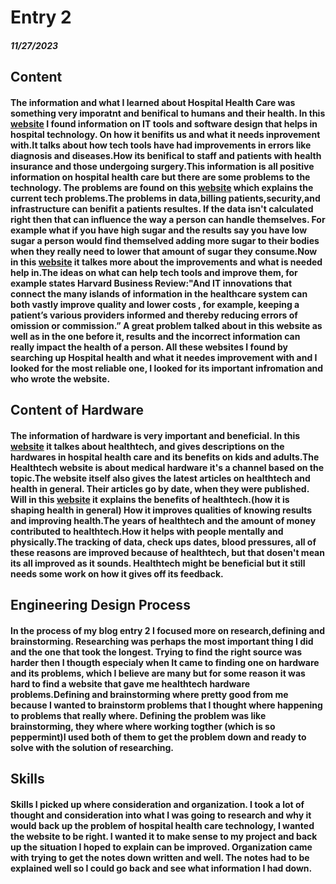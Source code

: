 # Entry 2
##### 11/27/2023

## Content 

#### The information and what I learned about Hospital Health Care was something very imporatnt and benifical to humans and their health. In this  [website](https://builtin.com/healthcare-technology) I found information on IT tools and software design that helps in hospital technology. On how it benifits us and what it needs inprovement with.It talks about how tech tools have had improvements in errors like diagnosis and diseases.How its benifical to staff and patients with health insurance and those undergoing surgery.This information is all positive information on hospital health care but there are some problems to the technology. The problems are found on this  [website](https://www.linkedin.com/pulse/top-5-technology-problems-healthcare-agilethought#:~:text=In%20Conclusion,infrastructure%2C%20and%20security%20and%20privacy) which explains the current tech problems.The problems in data,billing patients,security,and infrastructure can benifit a patients resultes. If the data isn't calculated right then that can influence the way a person can handle themselves. For example what if you have high sugar and the results say you have low sugar a person would find themselved adding more sugar to their bodies when they really need to lower that amount of sugar they consume.Now in this [website](https://hbr.org/2006/05/why-innovation-in-health-care-is-so-hard) it talkes more about the improvements and what is needed help in.The ideas on what can help tech tools and improve them, for example states Harvard Business Review:"And IT innovations that connect the many islands of information in the healthcare system can both vastly improve quality and lower costs , for example, keeping a patient’s various providers informed and thereby reducing errors of omission or commission.” A great problem talked about in this website as well as in the one before it, results and the incorrect information can really impact the health of a person. All these websites I found by searching up Hospital health and what it needes improvement with and I looked for the most reliable one, I looked for its important infromation and who wrote the website. 

## Content of Hardware 
#### The information of hardware is very important and beneficial. In this [website](https://www.healthtechzone.com/channels/medical-hardware/) it talkes about healthtech, and gives descriptions on the hardwares in hospital health care and its benefits on kids and adults.The Healthtech website is about medical hardware it's a channel based on the topic.The website itself also gives the latest articles on healthtech and health in general. Their articles go by date, when they were published. Will in this [website](https://www.unthinkable.co/blog/what-is-healthtech-and-why-does-it-matter-to-all-of-us/) it explains the benefits of healthtech.(how it is shaping health in general) How it improves qualities of knowing results and improving health.The years of healthtech and the amount of money contributed to healthtech.How it helps with people mentally and physically.The tracking of data, check ups dates, blood pressures, all of these reasons are improved because of healthtech, but that dosen't mean its all improved as it sounds. Healthtech might be beneficial but it still needs some work on how it gives off its feedback. 



## Engineering Design Process 
#### In the process of my blog entry 2 I focused more on research,defining and brainstorming. Researching was perhaps the most important thing I did and the one that took the longest. Trying to find the right source was harder then I thougth especialy when It came to finding one on hardware and its problems, which I believe are many but for some reason it was hard to find a website that gave me healthtech hardware problems.Defining and brainstorming where pretty good from me because I wanted to brainstorm problems that I thought where happening to problems that really where. Defining the problem was like brainstorming, they where where working togther (which is so peppermint)I used both of them to get the problem down and ready to solve with the solution of researching. 


## Skills 
#### Skills I picked up where consideration and organization. I took a lot of thought and consideration into what I was going to research and why it would back up the problem of hospital health care technology, I wanted the website to be right. I wanted it to make sense to my project and back up the situation I hoped to explain can be improved. Organization came with trying to get the notes down written and well. The notes had to be explained well so I could go back and see what information I had down. 
